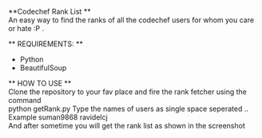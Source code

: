 **Codechef Rank List **  
An easy way to find the ranks of all the codechef users for whom you care or hate :P . 

** REQUIREMENTS: **    
  * Python
  * BeautifulSoup

** HOW TO USE **  
Clone the repository to your fav place and fire the rank fetcher using the command  
python getRank.py
Type the names of users as single space seperated .. Example
suman9868 ravidelcj  
And after sometime you will get the rank list as shown in the screenshot 

